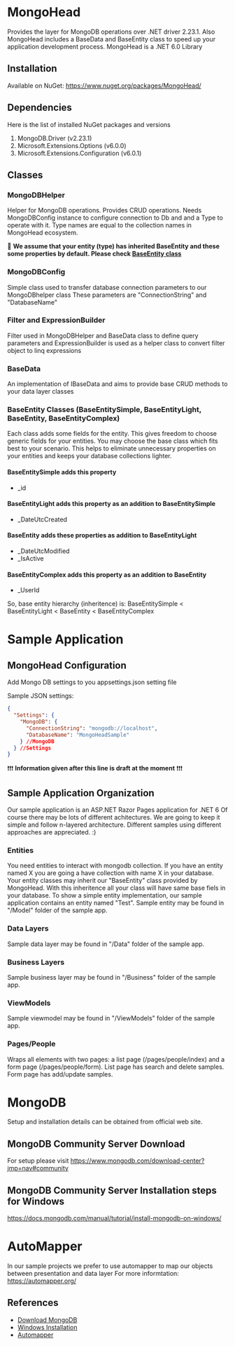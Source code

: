 # MongoHead
Provides the layer for MongoDB operations over .NET driver 2.23.1. Also MongoHead includes a BaseData and BaseEntity class to speed up your application development process.
MongoHead is a .NET 6.0 Library

## Installation
Available on NuGet:
https://www.nuget.org/packages/MongoHead/

## Dependencies
Here is the list of installed NuGet packages and versions
1. MongoDB.Driver (v2.23.1)
1. Microsoft.Extensions.Options (v6.0.0)
1. Microsoft.Extensions.Configuration (v6.0.1)

## Classes
### MongoDBHelper
Helper for MongoDB operations. Provides CRUD operations.
Needs MongoDBConfig instance to configure connection to Db and and a Type to operate with it. Type names are equal to the collection names in MongoHead ecosystem.

:loudspeaker: **We assume that your entity (type) has inherited BaseEntity and these some properties by default. Please check [BaseEntity class](https://github.com/okutbay/MongoHead#baseentity-classes-baseentitysimple-baseentitylight-baseentity-baseentitycomplex)**

### MongoDBConfig
Simple class used to transfer database connection parameters to our MongoDBhelper class
These parameters are "ConnectionString" and "DatabaseName"

### Filter and ExpressionBuilder
Filter used in MongoDBHelper and BaseData class to define query parameters and ExpressionBuilder is used as a helper class to convert filter object to linq expressions

### BaseData
An implementation of IBaseData and aims to provide base CRUD methods to your data layer classes

### BaseEntity Classes (BaseEntitySimple, BaseEntityLight, BaseEntity, BaseEntityComplex)
Each class adds some fields for the entity. This gives freedom to choose generic fields for your entities.
You may choose the base class which fits best to your scenario. This helps to eliminate unnecessary properties on your entities and keeps your database collections lighter.

#### BaseEntitySimple adds this property
* _id

#### BaseEntityLight adds this property as an addition to BaseEntitySimple
* _DateUtcCreated

#### BaseEntity  adds these properties as addition to BaseEntityLight
* _DateUtcModified
* _IsActive

#### BaseEntityComplex adds this property as an addition to BaseEntity
* _UserId

So, base entity hierarchy (inheritence) is: BaseEntitySimple < BaseEntityLight < BaseEntity < BaseEntityComplex

# Sample Application
## MongoHead Configuration
Add Mongo DB settings to you appsettings.json setting file

Sample JSON settings:
```JSON
{
  "Settings": {
    "MongoDB": {
      "ConnectionString": "mongodb://localhost",
      "DatabaseName": "MongoHeadSample"
    } //MongoDB
  } //Settings
}
```

:exclamation::exclamation::exclamation: **Information given after this line is draft at the moment** :exclamation::exclamation::exclamation:

## Sample Application Organization
Our sample application is an ASP.NET Razor Pages application for .NET 6
Of course there may be lots of different achitectures. We are going to keep it simple and follow n-layered architecture. Different samples using different approaches are appreciated. :)

### Entities
You need entities to interact with mongodb collection. If you have an entity named X you are going a have collection with name X in your database.
Your entity classes may inherit our "BaseEntity" class provided by MongoHead. With this inheritence all your class will have same base fiels in your database.
To show a simple entity implementation, our sample application contains an entity named "Test". 
Sample entity may be found in "/Model" folder of the sample app.

### Data Layers
Sample data layer may be found in "/Data" folder of the sample app.

### Business Layers
Sample business layer may be found in "/Business" folder of the sample app.

### ViewModels 
Sample viewmodel may be found in "/ViewModels" folder of the sample app.

### Pages/People
Wraps all elements with two pages: a list page (/pages/people/index) and a form page (/pages/people/form).
List page has search and delete samples.
Form page has add/update samples.

# MongoDB
Setup and installation details can be obtained from official web site. 

## MongoDB Community Server Download
For setup please visit https://www.mongodb.com/download-center?jmp=nav#community

## MongoDB Community Server Installation steps for Windows
https://docs.mongodb.com/manual/tutorial/install-mongodb-on-windows/

# AutoMapper
In our sample projects we prefer to use automapper to map our objects between presentation and data layer
For more informtation: https://automapper.org/

## References
* [Download MongoDB](https://www.mongodb.com/download-center?jmp=nav#community)
* [Windows Installation](https://docs.mongodb.com/manual/tutorial/install-mongodb-on-windows/)
* [Automapper](https://automapper.org/)